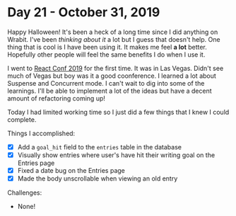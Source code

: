 # Day 21 - October 31, 2019

Happy Halloween! It's been a heck of a long time since I did anything on Wrabit. I've been _thinking about it_ a lot but I guess that doesn't help. One thing that is cool is I have been using it. It makes me feel **a lot** better. Hopefully other people will feel the same benefits I do when I use it.

I went to [React Conf 2019](https://blog.anthonymorris.dev/19-takeaways-from-react-conf-2019) for the first time. It was in Las Vegas. Didn't see much of Vegas but boy was it a good coonference. I learned a lot about Suspense and Concurrent mode. I can't wait to dig into some of the learnings. I'll be able to implement a lot of the ideas but have a decent amount of refactoring coming up!

Today I had limited working time so I just did a few things that I knew I could complete.

Things I accomplished:

- [x] Add a `goal_hit` field to the `entries` table in the database
- [x] Visually show entries where user's have hit their writing goal on the Entries page
- [x] Fixed a date bug on the Entries page
- [x] Made the body unscrollable when viewing an old entry

Challenges:

- None!

